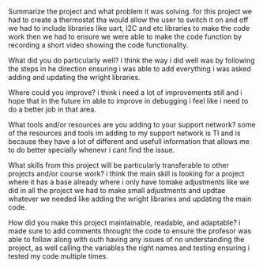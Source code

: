 Summarize the project and what problem it was solving.
for this project we had to create a thermostat tha would allow the user to switch it on and off we had to include libraries like uart, I2C and etc libraries to make the code work then we had to ensure we were able to make the code function by recording a short video showing the code functionality.

What did you do particularly well?
i think the way i did well was by following the steps in he direction ensuring i was able to add everything i was asked adding and updating the wright libraries.

Where could you improve?
i think i need a lot of improvements still and i hope that in the future im able to improve in debugging i feel like i need to do a better job in that area.

What tools and/or resources are you adding to your support network?
some of the resources and tools im adding to my support network is TI and is because they have a lot of different and usefull information that allows me to do better specially whenevr i cant find the issue.

What skills from this project will be particularly transferable to other projects and/or course work?
i think the main skill is looking for a project where it has a base already where i only have tomake adjustments like we did in all the project we had to make small adjustments and updtae whatever we needed like adding the wright libraries and updating the main code.

How did you make this project maintainable, readable, and adaptable?
i made sure to add comments throught the code to ensure the profesor was able to follow along with outh having any issues of no understanding the project, as well calling the variables the right names and testing ensuring i tested my code multiple times.
